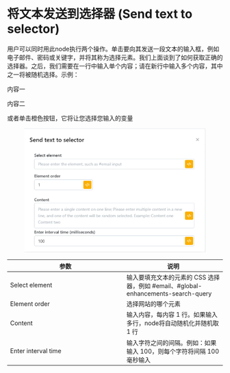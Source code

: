 # 将文本发送到选择器 (Send text to selector)

用户可以同时用此node执行两个操作。单击要向其发送一段文本的输入框，例如电子邮件、密码或关键字，并将其称为选择元素。我们上面谈到了如何获取正确的选择器。之后，我们需要在一行中输入单个内容；请在新行中输入多个内容，其中之一将被随机选择。示例：

内容一

内容二

或者单击橙色按钮，它将让您选择您输入的变量

<figure><img src="../../.gitbook/assets/image (139) (1).png" alt=""><figcaption></figcaption></figure>

<table><thead><tr><th width="258">参数</th><th>说明</th></tr></thead><tbody><tr><td>Select element </td><td>输入要填充文本的元素的 CSS 选择器，例如 #email、#global-enhancements-search-query</td></tr><tr><td>Element order </td><td>选择网站的哪个元素</td></tr><tr><td>Content</td><td>输入内容，每内容 1 行。如果输入多行，node将自动随机化并随机取 1 行</td></tr><tr><td>Enter interval time</td><td>输入字符之间的间隔。例如：如果输入 100，则每个字符将间隔 100 毫秒输入</td></tr></tbody></table>
